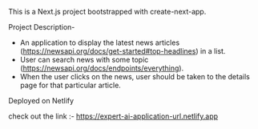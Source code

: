 This is a Next.js project bootstrapped with create-next-app.

Project Description-
- An application to display the latest news articles (https://newsapi.org/docs/get-started#top-headlines) in a list.
- User can search news with some topic (https://newsapi.org/docs/endpoints/everything).
- When the user clicks on the news, user should be taken to the details page for that particular article.

Deployed on Netlify

check out the link :- https://expert-ai-application-url.netlify.app


